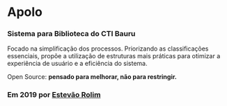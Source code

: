 # Apolo
### Sistema para Biblioteca do CTI Bauru

Focado na simplificação dos processos. Priorizando as classificações essenciais, propõe a utilização de estruturas mais práticas para otimizar a experiência de usuário e a eficiência do sistema.

Open Source: **pensado para melhorar, não para restringir.**

### Em 2019 por [Estevão Rolim](https://www.linkedin.com/in/estevaoprolim/)
